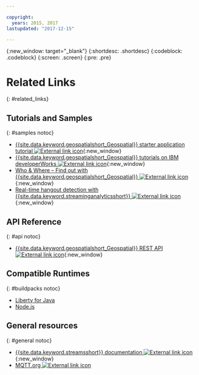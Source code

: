 ```yaml
---

copyright:
  years: 2015, 2017
lastupdated: "2017-12-15"

---
```


<!-- Attribute definitions -->
{:new_window: target="_blank"}
{:shortdesc: .shortdesc}
{:codeblock: .codeblock}
{:screen: .screen}
{:pre: .pre}

# Related Links
{: #related_links}

## Tutorials and Samples
{: #samples notoc}

* [{{site.data.keyword.geospatialshort_Geospatial}} starter application tutorial ![External link icon](../../icons/launch-glyph.svg "External link icon")](https://www.ibm.com/developerworks/library/mo-monitordevices-app/index.html){:new_window}
* [{{site.data.keyword.geospatialshort_Geospatial}} tutorials on IBM developerWorks ![External link icon](../../icons/launch-glyph.svg "External link icon")](http://www.ibm.com/developerworks/topics/geospatial%20analytics%20service){:new_window}
* [Who & Where – Find out with {{site.data.keyword.geospatialshort_Geospatial}} ![External link icon](../../icons/launch-glyph.svg "External link icon")](https://developer.ibm.com/bluemix/2014/12/17/find-bluemix-geospatial-analytics){:new_window}
* [Real-time hangout detection with {{site.data.keyword.streaminganalyticsshort}} ![External link icon](../../icons/launch-glyph.svg "External link icon")](https://developer.ibm.com/bluemix/2016/05/27/real-time-hangout-detection/){:new_window}


## API Reference
{: #api notoc}

* [{{site.data.keyword.geospatialshort_Geospatial}} REST API ![External link icon](../../icons/launch-glyph.svg "External link icon")](https://console.ng.bluemix.net/apidocs/246){:new_window}

## Compatible Runtimes
{: #buildpacks notoc}

* [Liberty for Java](/docs/runtimes/liberty/index.html#liberty)
* [Node.js](/docs/runtimes/nodejs/index.html#nodejs)

## General resources

{: #general notoc}
* [{{site.data.keyword.streamsshort}} documentation ![External link icon](../../icons/launch-glyph.svg "External link icon")](http://www.ibm.com/support/knowledgecenter/SSCRJU_4.2.1/com.ibm.streams.welcome.doc/doc/kc-homepage.html){:new_window}
* [MQTT.org ![External link icon](../../icons/launch-glyph.svg "External link icon")](http://mqtt.org/)
